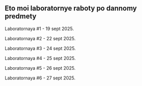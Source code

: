 ## **Eto moi laboratornye raboty po dannomy predmety**

Laboratornaya #1 - 19 sept 2025.

Laboratornaya #2 - 22 sept 2025.

Laboratornaya #3 - 24 sept 2025.

Laboratornaya #4 - 25 sept 2025.

Laboratornaya #5 - 26 sept 2025.

Laboratornaya #6 - 27 sept 2025.
